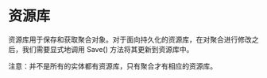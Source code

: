 # 资源库

资源库用于保存和获取聚合对象。对于面向持久化的资源库，在对聚合进行修改之后，我们需要显式地调用 Save() 方法将其更新到资源库中。

注意：并不是所有的实体都有资源库，只有聚合才有相应的资源库。